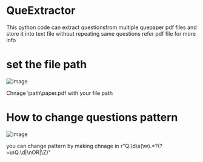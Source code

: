 # QueExtractor
This python code can extract questionsfrom multiple quepaper pdf files and store it into text file without repeating same questions
refer pdf file for more info
# set the file path
![image](https://github.com/Rony2518/QueExtractor/assets/113433588/8e975fb5-2852-40d8-b814-ba271fe3653e)

Chnage \path\paper.pdf with your file path
# How to change questions pattern 
![image](https://github.com/Rony2518/QueExtractor/assets/113433588/2064beab-93c3-4266-973f-285c1cfe38c1)

you can change pattern by making chnage in r"Q\.\d\s\(\w\).*?(?=\nQ\.\d|\nOR|\Z)"
